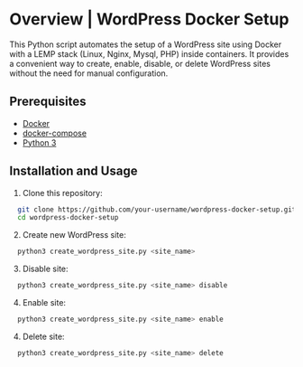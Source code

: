 # Overview | WordPress Docker Setup

This Python script automates the setup of a WordPress site using Docker with a LEMP stack  (Linux, Nginx, Mysql, PHP) inside containers. It provides a convenient way to create, enable, disable, or delete WordPress sites without the need for manual configuration.

## Prerequisites
- [Docker](https://docs.docker.com/engine/install/ "docker")
- [docker-compose](https://docs.docker.com/compose/install/ "docker-compose")
- [Python 3](https://www.python.org/downloads/ "python")

## Installation and Usage

1. Clone this repository:
```sh
  git clone https://github.com/your-username/wordpress-docker-setup.git
  cd wordpress-docker-setup
```
2. Create new WordPress site:
```sh
  python3 create_wordpress_site.py <site_name>
```
3. Disable site:
```sh
  python3 create_wordpress_site.py <site_name> disable
```
4. Enable site:
```sh
  python3 create_wordpress_site.py <site_name> enable
```
4. Delete site:
```sh
  python3 create_wordpress_site.py <site_name> delete
```